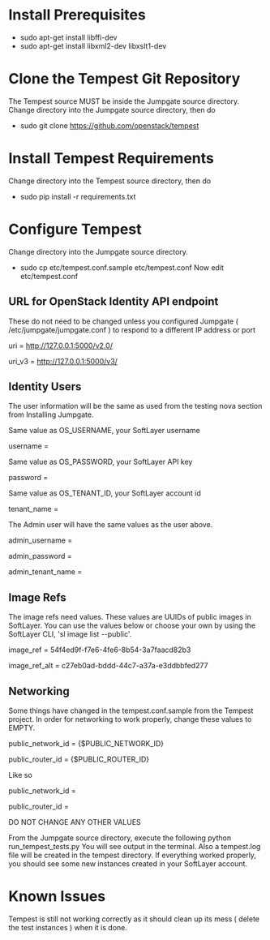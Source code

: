 # Install Prerequisites

- sudo apt-get install libffi-dev
- sudo apt-get install libxml2-dev libxslt1-dev
# Clone the Tempest Git Repository
The Tempest source MUST be inside the Jumpgate source directory.
Change directory into the Jumpgate source directory, then do 
- sudo git clone https://github.com/openstack/tempest

# Install Tempest Requirements
Change directory into the Tempest source directory, then do
- sudo pip install -r requirements.txt

# Configure Tempest
Change directory into the Jumpgate source directory.
- sudo cp etc/tempest.conf.sample etc/tempest.conf
Now edit etc/tempest.conf

## URL for OpenStack Identity API endpoint
These do not need to be changed unless you configured Jumpgate ( /etc/jumpgate/jumpgate.conf ) to respond to a different IP address or port

uri = http://127.0.0.1:5000/v2.0/

uri_v3 = http://127.0.0.1:5000/v3/

## Identity Users
The user information will be the same as used from the testing nova section from Installing Jumpgate.
 
Same value as OS_USERNAME, your SoftLayer username

username = 

Same value as OS_PASSWORD, your SoftLayer API key

password = 

Same value as OS_TENANT_ID, your SoftLayer account id

tenant_name =

 
The Admin user will have the same values as the user above.
 
admin_username = 

admin_password = 

admin\_tenant\_name =

## Image Refs
The image refs need values.  These values are UUIDs of public images in SoftLayer.  You can use the values below or choose your own by using the SoftLayer CLI, 'sl image list --public'.

image_ref = 54f4ed9f-f7e6-4fe6-8b54-3a7faacd82b3

image\_ref\_alt = c27eb0ad-bddd-44c7-a37a-e3ddbbfed277

## Networking
Some things have changed in the tempest.conf.sample from the Tempest project.  In order for networking to work properly, change these values to EMPTY.
 
public\_network\_id = {$PUBLIC_NETWORK_ID}

public\_router\_id = {$PUBLIC_ROUTER_ID}
 
Like so
 
public\_network\_id =

public\_router\_id =

DO NOT CHANGE ANY OTHER VALUES



From the Jumpgate source directory, execute the following
python run\_tempest\_tests.py
You will see output in the terminal.  Also a tempest.log file will be created in the tempest directory.
If everything worked properly, you should see some new instances created in your SoftLayer account.

# Known Issues
Tempest is still not working correctly as it should clean up its mess ( delete the test instances ) when it is done.



